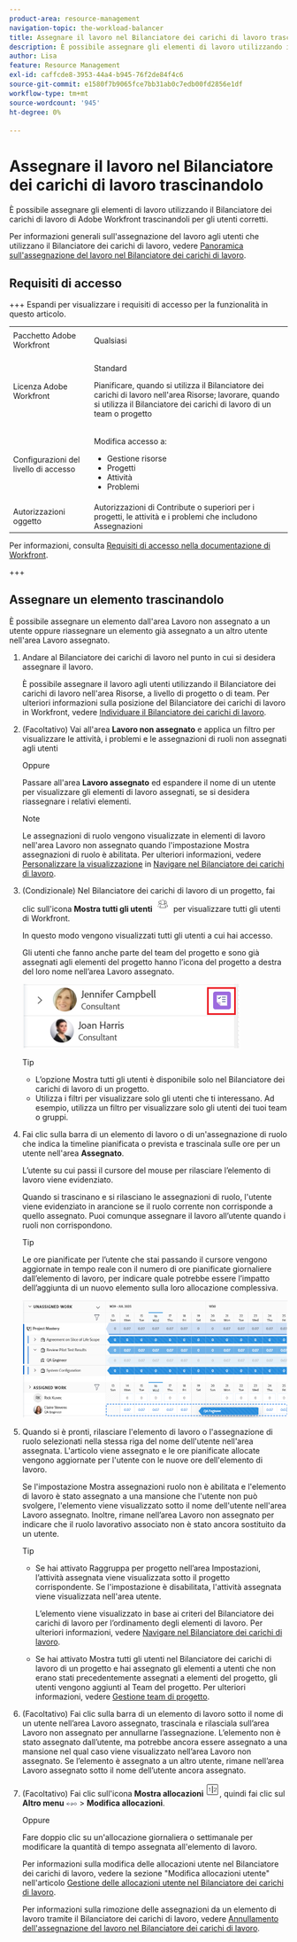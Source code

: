 ```yaml
---
product-area: resource-management
navigation-topic: the-workload-balancer
title: Assegnare il lavoro nel Bilanciatore dei carichi di lavoro trascinandolo e rilasciandolo
description: È possibile assegnare gli elementi di lavoro utilizzando il Bilanciatore dei carichi di lavoro di Adobe Workfront trascinandoli per gli utenti corretti.
author: Lisa
feature: Resource Management
exl-id: caffcde8-3953-44a4-b945-76f2de84f4c6
source-git-commit: e1580f7b9065fce7bb31ab0c7edb00fd2856e1df
workflow-type: tm+mt
source-wordcount: '945'
ht-degree: 0%

---
```


# Assegnare il lavoro nel Bilanciatore dei carichi di lavoro trascinandolo

È possibile assegnare gli elementi di lavoro utilizzando il Bilanciatore dei carichi di lavoro di Adobe Workfront trascinandoli per gli utenti corretti.

Per informazioni generali sull&#39;assegnazione del lavoro agli utenti che utilizzano il Bilanciatore dei carichi di lavoro, vedere [Panoramica sull&#39;assegnazione del lavoro nel Bilanciatore dei carichi di lavoro](../../resource-mgmt/workload-balancer/assign-work-in-workload-balancer.md).

## Requisiti di accesso

+++ Espandi per visualizzare i requisiti di accesso per la funzionalità in questo articolo.

<table style="table-layout:auto"> 
 <col> 
 <col> 
 <tbody> 
  <tr> 
   <td>Pacchetto Adobe Workfront</td> 
   <td><p>Qualsiasi</p></td>
  </tr>
  <tr> 
   <td>Licenza Adobe Workfront</td> 
   <td><p>Standard</p>
       <p>Pianificare, quando si utilizza il Bilanciatore dei carichi di lavoro nell'area Risorse; lavorare, quando si utilizza il Bilanciatore dei carichi di lavoro di un team o progetto</p></td>
  </tr>
  <tr> 
   <td>Configurazioni del livello di accesso</td> 
   <td> <p>Modifica accesso a:</p> 
    <ul> 
     <li>Gestione risorse</li> 
     <li>Progetti</li> 
     <li>Attività</li> 
     <li>Problemi</li> 
    </ul>
   </td> 
  </tr> 
  <tr> 
   <td>Autorizzazioni oggetto</td> 
   <td>Autorizzazioni di Contribute o superiori per i progetti, le attività e i problemi che includono Assegnazioni</td> 
  </tr> 
 </tbody> 
</table>

Per informazioni, consulta [Requisiti di accesso nella documentazione di Workfront](/help/quicksilver/administration-and-setup/add-users/access-levels-and-object-permissions/access-level-requirements-in-documentation.md).

+++

## Assegnare un elemento trascinandolo

È possibile assegnare un elemento dall&#39;area Lavoro non assegnato a un utente oppure riassegnare un elemento già assegnato a un altro utente nell&#39;area Lavoro assegnato.

1. Andare al Bilanciatore dei carichi di lavoro nel punto in cui si desidera assegnare il lavoro.

   È possibile assegnare il lavoro agli utenti utilizzando il Bilanciatore dei carichi di lavoro nell&#39;area Risorse, a livello di progetto o di team. Per ulteriori informazioni sulla posizione del Bilanciatore dei carichi di lavoro in Workfront, vedere [Individuare il Bilanciatore dei carichi di lavoro](../../resource-mgmt/workload-balancer/locate-workload-balancer.md).

1. (Facoltativo) Vai all&#39;area **Lavoro non assegnato** e applica un filtro per visualizzare le attività, i problemi e le assegnazioni di ruoli non assegnati agli utenti

   Oppure

   Passare all&#39;area **Lavoro assegnato** ed espandere il nome di un utente per visualizzare gli elementi di lavoro assegnati, se si desidera riassegnare i relativi elementi.

   >[!NOTE]
   >
   >Le assegnazioni di ruolo vengono visualizzate in elementi di lavoro nell&#39;area Lavoro non assegnato quando l&#39;impostazione Mostra assegnazioni di ruolo è abilitata. Per ulteriori informazioni, vedere [Personalizzare la visualizzazione](/help/quicksilver/resource-mgmt/workload-balancer/navigate-the-workload-balancer.md#customize-the-view) in [Navigare nel Bilanciatore dei carichi di lavoro](/help/quicksilver/resource-mgmt/workload-balancer/navigate-the-workload-balancer.md).

1. (Condizionale) Nel Bilanciatore dei carichi di lavoro di un progetto, fai clic sull&#39;icona **Mostra tutti gli utenti** ![Mostra tutti gli utenti](assets/show-all-users-icon-project-workload-balancer.png) per visualizzare tutti gli utenti di Workfront.

   In questo modo vengono visualizzati tutti gli utenti a cui hai accesso.

   Gli utenti che fanno anche parte del team del progetto e sono già assegnati agli elementi del progetto hanno l’icona del progetto a destra del loro nome nell’area Lavoro assegnato.

   ![Utente nel progetto](assets/user-on-the-project-indicator-highlighted-project-workload-balancer.png)

   >[!TIP]
   >
   >* L’opzione Mostra tutti gli utenti è disponibile solo nel Bilanciatore dei carichi di lavoro di un progetto.
   >* Utilizza i filtri per visualizzare solo gli utenti che ti interessano. Ad esempio, utilizza un filtro per visualizzare solo gli utenti dei tuoi team o gruppi.

1. Fai clic sulla barra di un elemento di lavoro o di un&#39;assegnazione di ruolo che indica la timeline pianificata o prevista e trascinala sulle ore per un utente nell&#39;area **Assegnato**.

   L’utente su cui passi il cursore del mouse per rilasciare l’elemento di lavoro viene evidenziato.

   Quando si trascinano e si rilasciano le assegnazioni di ruolo, l&#39;utente viene evidenziato in arancione se il ruolo corrente non corrisponde a quello assegnato. Puoi comunque assegnare il lavoro all’utente quando i ruoli non corrispondono.

   >[!TIP]
   >
   >Le ore pianificate per l’utente che stai passando il cursore vengono aggiornate in tempo reale con il numero di ore pianificate giornaliere dall’elemento di lavoro, per indicare quale potrebbe essere l’impatto dell’aggiunta di un nuovo elemento sulla loro allocazione complessiva.

   ![Elimina elemento da assegnare a un utente](assets/wb-drag-drop-role-or-task-to-user.png)

1. Quando si è pronti, rilasciare l&#39;elemento di lavoro o l&#39;assegnazione di ruolo selezionati nella stessa riga del nome dell&#39;utente nell&#39;area assegnata. L&#39;articolo viene assegnato e le ore pianificate allocate vengono aggiornate per l&#39;utente con le nuove ore dell&#39;elemento di lavoro.

   Se l&#39;impostazione Mostra assegnazioni ruolo non è abilitata e l&#39;elemento di lavoro è stato assegnato a una mansione che l&#39;utente non può svolgere, l&#39;elemento viene visualizzato sotto il nome dell&#39;utente nell&#39;area Lavoro assegnato. Inoltre, rimane nell’area Lavoro non assegnato per indicare che il ruolo lavorativo associato non è stato ancora sostituito da un utente.

   >[!TIP]
   >
   >* Se hai attivato Raggruppa per progetto nell’area Impostazioni, l’attività assegnata viene visualizzata sotto il progetto corrispondente. Se l&#39;impostazione è disabilitata, l&#39;attività assegnata viene visualizzata nell&#39;area utente.
   >
   >
   >     L’elemento viene visualizzato in base ai criteri del Bilanciatore dei carichi di lavoro per l’ordinamento degli elementi di lavoro. Per ulteriori informazioni, vedere [Navigare nel Bilanciatore dei carichi di lavoro](../../resource-mgmt/workload-balancer/navigate-the-workload-balancer.md).
   >
   >
   >* Se hai attivato Mostra tutti gli utenti nel Bilanciatore dei carichi di lavoro di un progetto e hai assegnato gli elementi a utenti che non erano stati precedentemente assegnati a elementi del progetto, gli utenti vengono aggiunti al Team del progetto. Per ulteriori informazioni, vedere [Gestione team di progetto](../../manage-work/projects/planning-a-project/manage-project-team.md).


1. (Facoltativo) Fai clic sulla barra di un elemento di lavoro sotto il nome di un utente nell’area Lavoro assegnato, trascinala e rilasciala sull’area Lavoro non assegnato per annullarne l’assegnazione. L’elemento non è stato assegnato dall’utente, ma potrebbe ancora essere assegnato a una mansione nel qual caso viene visualizzato nell’area Lavoro non assegnato. Se l’elemento è assegnato a un altro utente, rimane nell’area Lavoro assegnato sotto il nome dell’utente ancora assegnato.
1. (Facoltativo) Fai clic sull&#39;icona **Mostra allocazioni** ![Mostra allocazioni](assets/show-allocations-icon-small.png), quindi fai clic sul **Altro menu** ![Altro menu](assets/qs-more-menu.png) > **Modifica allocazioni**.

   <!--
   (make sure these are still called this, and that the icon has not changed)
   -->
   Oppure

   Fare doppio clic su un&#39;allocazione giornaliera o settimanale per modificare la quantità di tempo assegnata all&#39;elemento di lavoro.

   Per informazioni sulla modifica delle allocazioni utente nel Bilanciatore dei carichi di lavoro, vedere la sezione &quot;Modifica allocazioni utente&quot; nell&#39;articolo [Gestione delle allocazioni utente nel Bilanciatore dei carichi di lavoro](../../resource-mgmt/workload-balancer/manage-user-allocations-workload-balancer.md).

   Per informazioni sulla rimozione delle assegnazioni da un elemento di lavoro tramite il Bilanciatore dei carichi di lavoro, vedere [Annullamento dell&#39;assegnazione del lavoro nel Bilanciatore dei carichi di lavoro](../../resource-mgmt/workload-balancer/unassign-work-in-workload-balancer.md).

